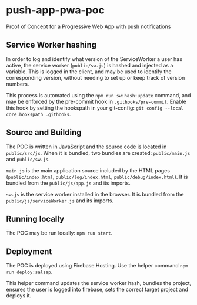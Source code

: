 # push-app-pwa-poc
Proof of Concept for a Progressive Web App with push notifications


## Service Worker hashing

In order to log and identify what version of the ServiceWorker a user has active, the service worker (`public/sw.js`) is hashed and injected as a variable.
This is logged in the client, and may be used to identify the corresponding version, without needing to set up or keep track of version numbers.

This process is automated using the `npm run sw:hash:update` command, and may be enforced by the pre-commit hook in `.githooks/pre-commit`.
Enable this hook by setting the hookspath in your git-config: `git config --local core.hookspath .githooks`.


## Source and Building

The POC is written in JavaScript and the source code is located in `public/src/js`.
When it is bundled, two bundles are created: `public/main.js` and `public/sw.js`.

`main.js` is the main application source included by the HTML pages (`public/index.html`, `public/log/index.html`, `public/debug/index.html`).
It is bundled from the `public/js/app.js` and its imports.

`sw.js` is the service worker installed in the browser.
It is bundled from the `public/js/serviceWorker.js` and its imports.


## Running locally

The POC may be run locally: `npm run start`.


## Deployment

The POC is deployed using Firebase Hosting.
Use the helper command `npm run deploy:salsap`.

This helper command updates the service worker hash, bundles the project, ensures the user is logged into firebase, sets the correct target project and deploys it.
